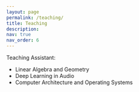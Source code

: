 ```yaml
---
layout: page
permalink: /teaching/
title: Teaching
description:
nav: true
nav_order: 6
---
```


Teaching Assistant:
- Linear Algebra and Geometry
- Deep Learning in Audio
- Computer Architecture and Operating Systems
